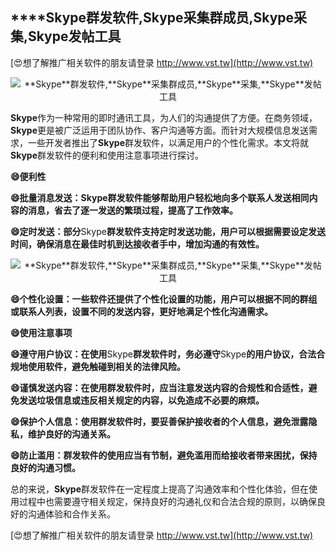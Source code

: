 ## ****Skype**群发软件,**Skype**采集群成员,**Skype**采集,**Skype**发帖工具**

[😍想了解推广相关软件的朋友请登录 http://www.vst.tw](http://www.vst.tw)

 <center><img src="https://vst.tw/MP4/tuiguang/png/8.png" alt="**Skype**群发软件,**Skype**采集群成员,**Skype**采集,**Skype**发帖工具"></center>

**Skype**作为一种常用的即时通讯工具，为人们的沟通提供了方便。在商务领域，**Skype**更是被广泛运用于团队协作、客户沟通等方面。而针对大规模信息发送需求，一些开发者推出了**Skype**群发软件，以满足用户的个性化需求。本文将就**Skype**群发软件的便利和使用注意事项进行探讨。

**😄便利性**

**😄批量消息发送：**Skype**群发软件能够帮助用户轻松地向多个联系人发送相同内容的消息，省去了逐一发送的繁琐过程，提高了工作效率。**

**😄定时发送：部分**Skype**群发软件支持定时发送功能，用户可以根据需要设定发送时间，确保消息在最佳时机到达接收者手中，增加沟通的有效性。**

 <center><img src="https://vst.tw/MP4/tuiguang/png/3.png" alt="**Skype**群发软件,**Skype**采集群成员,**Skype**采集,**Skype**发帖工具"></center>

**😄个性化设置：一些软件还提供了个性化设置的功能，用户可以根据不同的群组或联系人列表，设置不同的发送内容，更好地满足个性化沟通需求。**

**😄使用注意事项**

**😄遵守用户协议：在使用**Skype**群发软件时，务必遵守**Skype**的用户协议，合法合规地使用软件，避免触碰到相关的法律风险。**

**😄谨慎发送内容：在使用群发软件时，应当注意发送内容的合规性和合适性，避免发送垃圾信息或违反相关规定的内容，以免造成不必要的麻烦。**

**😄保护个人信息：使用群发软件时，要妥善保护接收者的个人信息，避免泄露隐私，维护良好的沟通关系。**

**😄防止滥用：群发软件的使用应当有节制，避免滥用而给接收者带来困扰，保持良好的沟通习惯。**

总的来说，**Skype**群发软件在一定程度上提高了沟通效率和个性化体验，但在使用过程中也需要遵守相关规定，保持良好的沟通礼仪和合法合规的原则，以确保良好的沟通体验和合作关系。

[😍想了解推广相关软件的朋友请登录 http://www.vst.tw](http://www.vst.tw)



